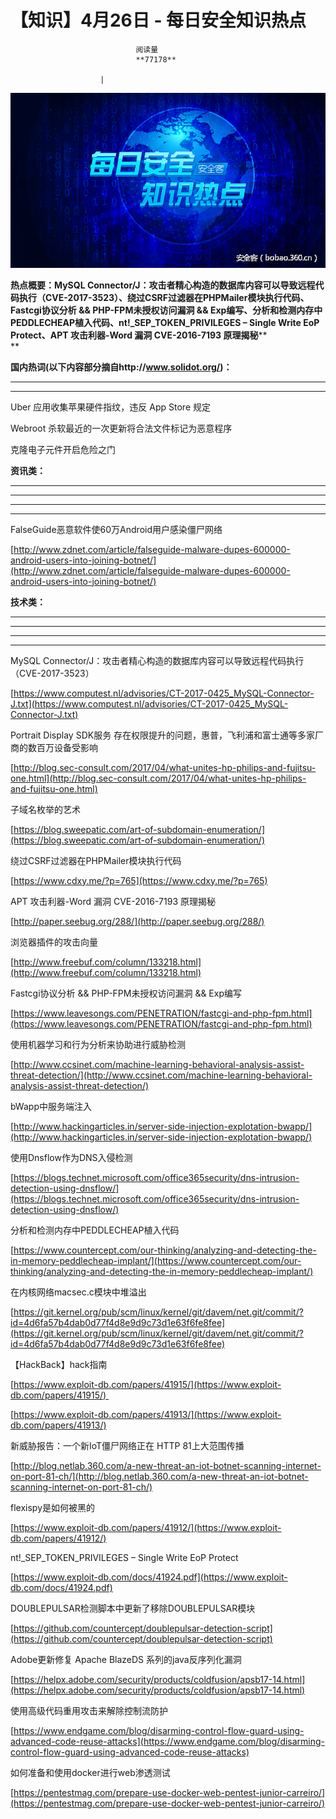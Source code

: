 
# 【知识】4月26日 - 每日安全知识热点


                                阅读量   
                                **77178**
                            
                        |
                        
                                                                                    



[![](./img/85959/t017daeaafcb0014c08.png)](./img/85959/t017daeaafcb0014c08.png)



**热点概要：MySQL Connector/J：攻击者精心构造的数据库内容可以导致远程代码执行（CVE-2017-3523）、绕过CSRF过滤器在PHPMailer模块执行代码、****Fastcgi协议分析 &amp;&amp; PHP-FPM未授权访问漏洞 &amp;&amp; Exp编写****、分析和检测内存中PEDDLECHEAP植入代码、nt!_SEP_TOKEN_PRIVILEGES – Single Write EoP Protect、APT 攻击利器-Word 漏洞 CVE-2016-7193 原理揭秘****<br>**

**<strong>国内热词(以下内容部分摘自http://www.solidot.org/)：**</strong>

****

****

































































































































































































































































































































































Uber 应用收集苹果硬件指纹，违反 App Store 规定

Webroot 杀软最近的一次更新将合法文件标记为恶意程序

克隆电子元件开启危险之门

































































**资讯类：**

****

****

****

****







































































[](https://www.hackread.com/darkoverlord-hacks-westpark-capital-bank/)

























































































































































































































































































FalseGuide恶意软件使60万Android用户感染僵尸网络

[http://www.zdnet.com/article/falseguide-malware-dupes-600000-android-users-into-joining-botnet/](http://www.zdnet.com/article/falseguide-malware-dupes-600000-android-users-into-joining-botnet/) 



**技术类：**

****

****

****





****































































































[](http://motherboard.vice.com/read/the-worst-hacks-of-2016)











[](https://feicong.github.io/tags/macOS%E8%BD%AF%E4%BB%B6%E5%AE%89%E5%85%A8/)



[](https://github.com/GradiusX/HEVD-Python-Solutions/blob/master/Win10%20x64%20v1511/HEVD_arbitraryoverwrite.py)













































































MySQL Connector/J：攻击者精心构造的数据库内容可以导致远程代码执行（CVE-2017-3523）

[https://www.computest.nl/advisories/CT-2017-0425_MySQL-Connector-J.txt](https://www.computest.nl/advisories/CT-2017-0425_MySQL-Connector-J.txt) 



Portrait Display SDK服务 存在权限提升的问题，惠普，飞利浦和富士通等多家厂商的数百万设备受影响

[http://blog.sec-consult.com/2017/04/what-unites-hp-philips-and-fujitsu-one.html](http://blog.sec-consult.com/2017/04/what-unites-hp-philips-and-fujitsu-one.html) 



子域名枚举的艺术

[https://blog.sweepatic.com/art-of-subdomain-enumeration/](https://blog.sweepatic.com/art-of-subdomain-enumeration/) 



绕过CSRF过滤器在PHPMailer模块执行代码

[https://www.cdxy.me/?p=765](https://www.cdxy.me/?p=765) 



APT 攻击利器-Word 漏洞 CVE-2016-7193 原理揭秘

[http://paper.seebug.org/288/](http://paper.seebug.org/288/) 



浏览器插件的攻击向量

[http://www.freebuf.com/column/133218.html](http://www.freebuf.com/column/133218.html) 



Fastcgi协议分析 &amp;&amp; PHP-FPM未授权访问漏洞 &amp;&amp; Exp编写

[https://www.leavesongs.com/PENETRATION/fastcgi-and-php-fpm.html](https://www.leavesongs.com/PENETRATION/fastcgi-and-php-fpm.html) 



使用机器学习和行为分析来协助进行威胁检测

[http://www.ccsinet.com/machine-learning-behavioral-analysis-assist-threat-detection/](http://www.ccsinet.com/machine-learning-behavioral-analysis-assist-threat-detection/) 



bWapp中服务端注入

[http://www.hackingarticles.in/server-side-injection-explotation-bwapp/](http://www.hackingarticles.in/server-side-injection-explotation-bwapp/) 



使用Dnsflow作为DNS入侵检测

[https://blogs.technet.microsoft.com/office365security/dns-intrusion-detection-using-dnsflow/](https://blogs.technet.microsoft.com/office365security/dns-intrusion-detection-using-dnsflow/) 



分析和检测内存中PEDDLECHEAP植入代码

[https://www.countercept.com/our-thinking/analyzing-and-detecting-the-in-memory-peddlecheap-implant/](https://www.countercept.com/our-thinking/analyzing-and-detecting-the-in-memory-peddlecheap-implant/) 



在内核网络macsec.c模块中堆溢出

[https://git.kernel.org/pub/scm/linux/kernel/git/davem/net.git/commit/?id=4d6fa57b4dab0d77f4d8e9d9c73d1e63f6fe8fee](https://git.kernel.org/pub/scm/linux/kernel/git/davem/net.git/commit/?id=4d6fa57b4dab0d77f4d8e9d9c73d1e63f6fe8fee) 



【HackBack】hack指南

[https://www.exploit-db.com/papers/41915/](https://www.exploit-db.com/papers/41915/) 

[https://www.exploit-db.com/papers/41913/](https://www.exploit-db.com/papers/41913/) 



新威胁报告：一个新IoT僵尸网络正在 HTTP 81上大范围传播

[http://blog.netlab.360.com/a-new-threat-an-iot-botnet-scanning-internet-on-port-81-ch/](http://blog.netlab.360.com/a-new-threat-an-iot-botnet-scanning-internet-on-port-81-ch/) 



flexispy是如何被黑的

[https://www.exploit-db.com/papers/41912/](https://www.exploit-db.com/papers/41912/) 



nt!_SEP_TOKEN_PRIVILEGES – Single Write EoP Protect

[https://www.exploit-db.com/docs/41924.pdf](https://www.exploit-db.com/docs/41924.pdf) 



DOUBLEPULSAR检测脚本中更新了移除DOUBLEPULSAR模块

[https://github.com/countercept/doublepulsar-detection-script](https://github.com/countercept/doublepulsar-detection-script) 



Adobe更新修复 Apache BlazeDS 系列的java反序列化漏洞

[https://helpx.adobe.com/security/products/coldfusion/apsb17-14.html](https://helpx.adobe.com/security/products/coldfusion/apsb17-14.html) 



使用高级代码重用攻击来解除控制流防护

[https://www.endgame.com/blog/disarming-control-flow-guard-using-advanced-code-reuse-attacks](https://www.endgame.com/blog/disarming-control-flow-guard-using-advanced-code-reuse-attacks) 



如何准备和使用docker进行web渗透测试

[https://pentestmag.com/prepare-use-docker-web-pentest-junior-carreiro/](https://pentestmag.com/prepare-use-docker-web-pentest-junior-carreiro/) 


